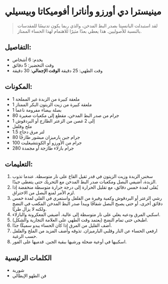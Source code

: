 # مينيسترا دي أورزو وأناترا أفوميكاتا وبيسيلي

> لقد استبدلت البانسيتا بصدر البط المدخن، والذي ربما يكون تدنيسًا للمقدسات بالنسبة للأصوليين. هذا يعطي بعدًا مثيرًا للاهتمام لهذا الحساء الممتاز.

## التفاصيل:
* يخدم: 6 أشخاص
* وقت التحضير: 5 دقائق
* وقت الطهي: 25 دقيقة
**الوقت الإجمالي**: 30 دقيقة

## المكونات:
* 1 ملعقة كبيرة من الزبدة غير المملحة
* 1 ملعقة كبيرة من زيت الزيتون البكر الممتاز
* 1 بصلة بيضاء مفرومة ناعما
* 80 جرام من صدر البط المدخن، مقطع إلى مكعبات صغيرة
* 1 إلى 2 غصن من الزعتر الطازج أو البردقوش
* ملح وفلفل
* 1.5 لتر مرق دجاج
* 80 جرام جبن بارميزان مبشور طازجًا
* 100 جرام من الأورزو أو الكونتشيغليت
* 280 جرام بازلاء طازجة أو مجمدة

## التعليمات:
1. سخني الزبدة وزيت الزيتون في قدر ثقيل القاع على نار متوسطة. عندما تذوب الزبدة، أضيفي البصل ومكعبات صدر البط المدخن مع التحريك حتى يتغطى جيدًا.
1. يُقلى لمدة خمس دقائق، مع تقليل الحرارة إلى درجة حرارة متوسطة منخفضة إذا لزم الأمر لمنع البصل من الاحتراق. 
1. رشي الزعتر أو البردقوش وكمية وفيرة من الفلفل واستمري في القلي لمدة خمس دقائق أخرى، أو حتى يصبح البصل شفافًا ويبدأ صدر البط المدخن المكعب في النضج ولكنه لا يزال طريًا.
1. اسكبي المرق ودعيه يغلي على نار متوسطة إلى عالية. أضيفي المعكرونة والبازلاء.
1. اطبخي حتى تمام النضج (يعتمد وقت الطهي على العلامة التجارية والشكل).
1. أضف القليل من المرق إذا كان الحساء يبدو سميكًا جدًا.
1. ارفعي الحساء عن النار وقلبي البارميزان. تذوقه وأضف المزيد من الملح والفلفل حسب الرغبة.
1. اسكبيها في أوعية ضحلة ورشيها ببقية الجبن. قدميها على الفور. 

## الكلمات الرئيسية
* شوربة
* فن الطهو الإيطالي